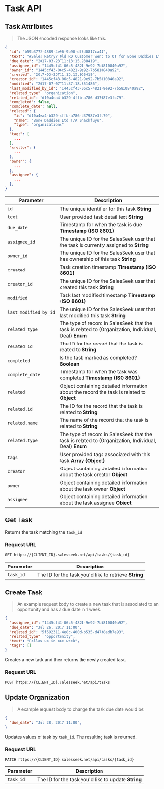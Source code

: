 # Task API

## Task Attributes

> The JSON encoded response looks like this.

```json
{
  "id": "b59b3772-4889-4e96-9b90-df5d0817ca44",
  "text": "#Sales Retry? Old RD Customer went to OT for Bone Daddies Ltd T/A Shackfuyu",
  "due_date": "2017-03-23T11:13:15.938419",
  "assignee_id": "1445cf43-06c5-4821-9e92-7b5810840a92",
  "owner_id": "1445cf43-06c5-4821-9e92-7b5810840a92",
  "created": "2017-03-23T11:13:15.938419",
  "creator_id": "1445cf43-06c5-4821-9e92-7b5810840a92",
  "modified": "2017-07-07T11:37:18.351486",
  "last_modified_by_id": "1445cf43-06c5-4821-9e92-7b5810840a92",
  "related_type": "organization",
  "related_id": "d10a4ea4-b329-4ffb-a786-d37987e3fc79",
  "completed": false,
  "complete_date": null,
  "related": {
    "id": "d10a4ea4-b329-4ffb-a786-d37987e3fc79",
    "name": "Bone Daddies Ltd T/A Shackfuyu",
    "type": "organizations"
  },
  "tags": [
    ...
  ],
  "creator": {
    ...
  },
  "owner": {
    ...
  },
  "assignee": {
    ...   
  },
}
```


Parameter |  Description
--------- | ------- 
`id`      | The unique identifier for this task **String**
`text` 	  | User provided task detail text **String**
`due_date` | Timestamp for when the task is due **Timestamp (ISO 8601)**
`assignee_id` | The unique ID for the SalesSeek user that the task is currently assigned to **String**
`owner_id` | The unique ID for the SalesSeek user that has ownership of this task **String**
`created` | Task creation timestamp **Timestamp (ISO 8601)**
`creator_id` | The unique ID for the SalesSeek user that created this task **String**
`modified`| Task last modified timestamp **Timestamp (ISO 8601)**
`last_modified_by_id` | The unique ID for the SalesSeek user that last modified this task **String**
`related_type` | The type of record in SalesSeek that the task is related to (Organization, Individual, Deal) **Enum**
`related_id` | The ID for the record that the task is reated to **String**
`completed` | Is the task marked as completed? **Boolean**
`complete_date` | Timestamp for when the task was completed **Timestamp (ISO 8601)**
`related` | Object containing detailed information about the record the task is related to **Object**
`related.id` | The ID for the record that the task is related to **String**
`related.name` | The name of the record that the task is related to **String**
`related.type` | The type of record in SalesSeek that the task is related to (Organization, Individual, Deal) **Enum**
`tags` | User provided tags associated with this task **Array (Object)**
`creator` | Object containing detailed information about the task creator **Object**
`owner` | Object containing detailed information about the task owner **Object**
`assignee` | Object containing detailed information about the task assignee **Object**


## Get Task

Returns the task matching the `task_id`

### Request URL

`GET https://{CLIENT_ID}.salesseek.net/api/tasks/{task_id}`

Parameter |  Description
--------- | ------- 
`task_id`      | The ID for the task you'd like to retrieve **String**


## Create Task

> An example request body to create a new task that is associated to an opportunity and has a due date in 1 week.

```json
{
  "assignee_id": "1445cf43-06c5-4821-9e92-7b5810840a92",
  "due_date": "Jul 26, 2017 11:00",
  "related_id": "5f592311-4e8c-400d-b535-d4738adb7e93",
  "related_type": "opportunity",
  "text": "Follow up in one week",
  "tags": []
}
```

Creates a new task and then returns the newly created task.

### Request URL

`POST https://{CLIENT_ID}.salesseek.net/api/tasks`


## Update Organization

> A example request body to change the task due date would be:

```json
{
  "due_date": "Jul 28, 2017 11:00",
}
```

Updates values of task by `task_id`. The resulting task is returned. 

### Request URL

`PATCH https://{CLIENT_ID}.salesseek.net/api/tasks/{task_id}`

Parameter |  Description
--------- | ------- 
`task_id`      | The ID for the task you'd like to update **String**


